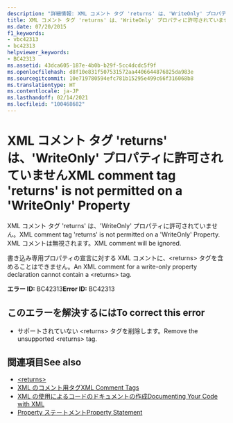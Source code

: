 ```yaml
---
description: "詳細情報: XML コメント タグ 'returns' は、'WriteOnly' プロパティに許可されていません"
title: XML コメント タグ 'returns' は、'WriteOnly' プロパティに許可されていません
ms.date: 07/20/2015
f1_keywords:
- vbc42313
- bc42313
helpviewer_keywords:
- BC42313
ms.assetid: 43dca605-187e-4b0b-b29f-5cc4dcdc5f9f
ms.openlocfilehash: d8f10e831f507531572aa4406644876825da983e
ms.sourcegitcommit: 10e719780594efc781b15295e499c66f316068b8
ms.translationtype: HT
ms.contentlocale: ja-JP
ms.lasthandoff: 02/14/2021
ms.locfileid: "100468682"
---
```

# <a name="xml-comment-tag-returns-is-not-permitted-on-a-writeonly-property"></a><span data-ttu-id="6835c-103">XML コメント タグ 'returns' は、'WriteOnly' プロパティに許可されていません</span><span class="sxs-lookup"><span data-stu-id="6835c-103">XML comment tag 'returns' is not permitted on a 'WriteOnly' Property</span></span>

<span data-ttu-id="6835c-104">XML コメント タグ 'returns' は、'WriteOnly' プロパティに許可されていません。</span><span class="sxs-lookup"><span data-stu-id="6835c-104">XML comment tag 'returns' is not permitted on a 'WriteOnly' Property.</span></span> <span data-ttu-id="6835c-105">XML コメントは無視されます。</span><span class="sxs-lookup"><span data-stu-id="6835c-105">XML comment will be ignored.</span></span>  
  
 <span data-ttu-id="6835c-106">書き込み専用プロパティの宣言に対する XML コメントに、\<returns> タグを含めることはできません。</span><span class="sxs-lookup"><span data-stu-id="6835c-106">An XML comment for a write-only property declaration cannot contain a \<returns> tag.</span></span>  
  
 <span data-ttu-id="6835c-107">**エラー ID:** BC42313</span><span class="sxs-lookup"><span data-stu-id="6835c-107">**Error ID:** BC42313</span></span>  
  
## <a name="to-correct-this-error"></a><span data-ttu-id="6835c-108">このエラーを解決するには</span><span class="sxs-lookup"><span data-stu-id="6835c-108">To correct this error</span></span>  
  
- <span data-ttu-id="6835c-109">サポートされていない \<returns> タグを削除します。</span><span class="sxs-lookup"><span data-stu-id="6835c-109">Remove the unsupported \<returns> tag.</span></span>  
  
## <a name="see-also"></a><span data-ttu-id="6835c-110">関連項目</span><span class="sxs-lookup"><span data-stu-id="6835c-110">See also</span></span>

- [\<returns>](../language-reference/xmldoc/returns.md)
- [<span data-ttu-id="6835c-111">XML のコメント用タグ</span><span class="sxs-lookup"><span data-stu-id="6835c-111">XML Comment Tags</span></span>](../language-reference/xmldoc/index.md)
- [<span data-ttu-id="6835c-112">XML の使用によるコードのドキュメントの作成</span><span class="sxs-lookup"><span data-stu-id="6835c-112">Documenting Your Code with XML</span></span>](../programming-guide/program-structure/documenting-your-code-with-xml.md)
- [<span data-ttu-id="6835c-113">Property ステートメント</span><span class="sxs-lookup"><span data-stu-id="6835c-113">Property Statement</span></span>](../language-reference/statements/property-statement.md)
